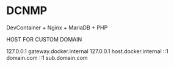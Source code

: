 # DCNMP
DevContainer + Nginx + MariaDB + PHP

HOST FOR CUSTOM DOMAIN

127.0.0.1 	    gateway.docker.internal
127.0.0.1 	    host.docker.internal
::1         	domain.com
::1         	sub.domain.com